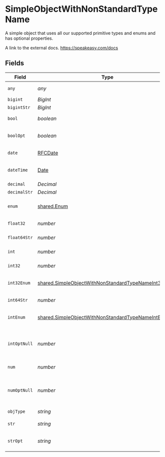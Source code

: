 # SimpleObjectWithNonStandardTypeName

A simple object that uses all our supported primitive types and enums and has optional properties.

A link to the external docs.
<https://speakeasy.com/docs>


## Fields

| Field                                                                                                                             | Type                                                                                                                              | Required                                                                                                                          | Description                                                                                                                       | Example                                                                                                                           |
| --------------------------------------------------------------------------------------------------------------------------------- | --------------------------------------------------------------------------------------------------------------------------------- | --------------------------------------------------------------------------------------------------------------------------------- | --------------------------------------------------------------------------------------------------------------------------------- | --------------------------------------------------------------------------------------------------------------------------------- |
| `any`                                                                                                                             | *any*                                                                                                                             | :heavy_check_mark:                                                                                                                | An any property.                                                                                                                  | any                                                                                                                               |
| `bigint`                                                                                                                          | *BigInt*                                                                                                                          | :heavy_minus_sign:                                                                                                                | N/A                                                                                                                               | 8821239038968084                                                                                                                  |
| `bigintStr`                                                                                                                       | *BigInt*                                                                                                                          | :heavy_minus_sign:                                                                                                                | N/A                                                                                                                               | 9223372036854775808                                                                                                               |
| `bool`                                                                                                                            | *boolean*                                                                                                                         | :heavy_check_mark:                                                                                                                | A boolean property.                                                                                                               | true                                                                                                                              |
| `boolOpt`                                                                                                                         | *boolean*                                                                                                                         | :heavy_minus_sign:                                                                                                                | An optional boolean property.                                                                                                     | true                                                                                                                              |
| `date`                                                                                                                            | [RFCDate](../../../types/rfcdate.md)                                                                                              | :heavy_check_mark:                                                                                                                | A date property.                                                                                                                  | 2020-01-01                                                                                                                        |
| `dateTime`                                                                                                                        | [Date](https://developer.mozilla.org/en-US/docs/Web/JavaScript/Reference/Global_Objects/Date)                                     | :heavy_check_mark:                                                                                                                | A date-time property.                                                                                                             | 2020-01-01T00:00:00.001Z                                                                                                          |
| `decimal`                                                                                                                         | *Decimal*                                                                                                                         | :heavy_minus_sign:                                                                                                                | N/A                                                                                                                               | 3.141592653589793                                                                                                                 |
| `decimalStr`                                                                                                                      | *Decimal*                                                                                                                         | :heavy_minus_sign:                                                                                                                | N/A                                                                                                                               | 3.14159265358979344719667586                                                                                                      |
| `enum`                                                                                                                            | [shared.Enum](../../../sdk/models/shared/enum.md)                                                                                 | :heavy_check_mark:                                                                                                                | A string based enum                                                                                                               | one                                                                                                                               |
| `float32`                                                                                                                         | *number*                                                                                                                          | :heavy_check_mark:                                                                                                                | A float32 property.                                                                                                               | 1.1                                                                                                                               |
| `float64Str`                                                                                                                      | *number*                                                                                                                          | :heavy_minus_sign:                                                                                                                | A float64 string                                                                                                                  | 1.1                                                                                                                               |
| `int`                                                                                                                             | *number*                                                                                                                          | :heavy_check_mark:                                                                                                                | An integer property.                                                                                                              | 1                                                                                                                                 |
| `int32`                                                                                                                           | *number*                                                                                                                          | :heavy_check_mark:                                                                                                                | An int32 property.                                                                                                                | 1                                                                                                                                 |
| `int32Enum`                                                                                                                       | [shared.SimpleObjectWithNonStandardTypeNameInt32Enum](../../../sdk/models/shared/simpleobjectwithnonstandardtypenameint32enum.md) | :heavy_check_mark:                                                                                                                | An int32 enum property.                                                                                                           | 55                                                                                                                                |
| `int64Str`                                                                                                                        | *number*                                                                                                                          | :heavy_minus_sign:                                                                                                                | An int64 string                                                                                                                   | 100                                                                                                                               |
| `intEnum`                                                                                                                         | [shared.SimpleObjectWithNonStandardTypeNameIntEnum](../../../sdk/models/shared/simpleobjectwithnonstandardtypenameintenum.md)     | :heavy_check_mark:                                                                                                                | An integer enum property.                                                                                                         | 2                                                                                                                                 |
| `intOptNull`                                                                                                                      | *number*                                                                                                                          | :heavy_minus_sign:                                                                                                                | An optional integer property will be null for tests.                                                                              |                                                                                                                                   |
| `num`                                                                                                                             | *number*                                                                                                                          | :heavy_check_mark:                                                                                                                | A number property.                                                                                                                | 1.1                                                                                                                               |
| `numOptNull`                                                                                                                      | *number*                                                                                                                          | :heavy_minus_sign:                                                                                                                | An optional number property will be null for tests.                                                                               |                                                                                                                                   |
| `objType`                                                                                                                         | *string*                                                                                                                          | :heavy_check_mark:                                                                                                                | N/A                                                                                                                               |                                                                                                                                   |
| `str`                                                                                                                             | *string*                                                                                                                          | :heavy_check_mark:                                                                                                                | A string property.                                                                                                                | test                                                                                                                              |
| `strOpt`                                                                                                                          | *string*                                                                                                                          | :heavy_minus_sign:                                                                                                                | An optional string property.                                                                                                      | testOptional                                                                                                                      |